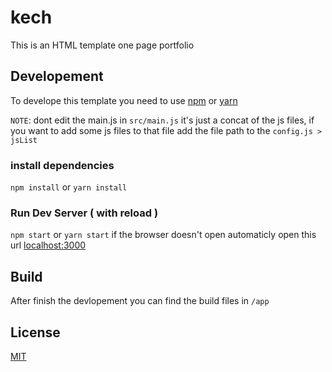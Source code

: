 # kech

This is an HTML template one page portfolio

## Developement

To develope this template you need to use  [npm](https://npmjs.org) or [yarn](https://yarnjs.org)

``NOTE``: dont edit the main.js in ```src/main.js``` it's just a concat of the js files, if you want to add some js files to that file add the file path to the ```config.js > jsList```

### install dependencies 
```npm install``` or ```yarn install```

### Run Dev Server ( with reload )
```npm start``` or ```yarn start```
if the browser doesn't open automaticly open this url [localhost:3000](http://localhsot:3000)

## Build
After finish the devlopement you can find the build files in ```/app``` 

## License
[MIT](https://ar.wikipedia.org/wiki/رخصة_إم_أي_تي)

